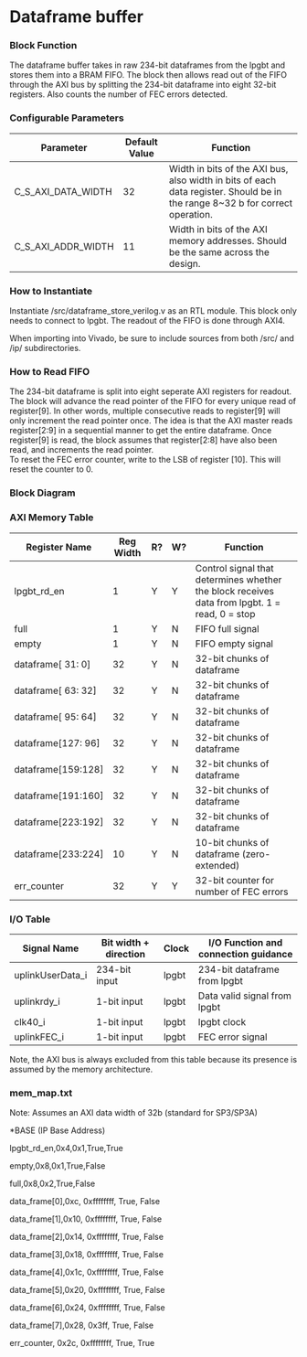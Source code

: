 # Dataframe buffer

### Block Function
The dataframe buffer takes in raw 234-bit dataframes from the lpgbt and stores them into a BRAM FIFO. The block then allows read out of the FIFO through the AXI bus by splitting the 234-bit dataframe into eight 32-bit registers. Also counts the number of FEC errors detected.

### Configurable Parameters

| Parameter     | Default Value	          | Function  |
| ------------- | ----------------------- | ------- |
| C_S_AXI_DATA_WIDTH        | 32    | Width in bits of the AXI bus, also width in bits of each data register. Should be in the range 8~32 b for correct operation. |
| C_S_AXI_ADDR_WIDTH        | 11  | Width in bits of the AXI memory addresses. Should be the same across the design. | 

### How to Instantiate
Instantiate /src/dataframe_store_verilog.v as an RTL module. This block only needs to connect to lpgbt. The readout of the FIFO is done through AXI4.

When importing into Vivado, be sure to include sources from both /src/ and /ip/ subdirectories.


### How to Read FIFO
The 234-bit dataframe is split into eight seperate AXI registers for readout. The block will advance the read pointer of the FIFO for every unique read of register[9]. In other words, multiple consecutive reads to register[9] will only increment the read pointer once. The idea is that the AXI master reads register[2:9] in a sequential manner to get the entire dataframe. Once register[9] is read, the block assumes that register[2:8] have also been read, and increments the read pointer.  
To reset the FEC error counter, write to the LSB of register [10]. This will reset the counter to 0.

### Block Diagram


### AXI Memory Table 

| Register Name | Reg Width | R? | W? | Function |
| ------------- | --------- | -- | -- | ------------------------------------ | 
| lpgbt_rd_en   | 1         | Y  | Y  | Control signal that determines whether the block receives data from lpgbt. 1 = read, 0 = stop |
| full          | 1         | Y  | N  | FIFO full signal |
| empty         | 1         | Y  | N  | FIFO empty signal |
| dataframe[ 31:  0] | 32   | Y  | N  | 32-bit chunks of dataframe |
| dataframe[ 63: 32] | 32   | Y  | N  | 32-bit chunks of dataframe |
| dataframe[ 95: 64] | 32   | Y  | N  | 32-bit chunks of dataframe |
| dataframe[127: 96] | 32   | Y  | N  | 32-bit chunks of dataframe |
| dataframe[159:128] | 32   | Y  | N  | 32-bit chunks of dataframe |
| dataframe[191:160] | 32   | Y  | N  | 32-bit chunks of dataframe |
| dataframe[223:192] | 32   | Y  | N  | 32-bit chunks of dataframe |
| dataframe[233:224] | 10   | Y  | N  | 10-bit chunks of dataframe (zero-extended) |
| err_counter   | 32        | Y  | Y  | 32-bit counter for number of FEC errors |


### I/O Table 

| Signal Name       | Bit width + direction          | Clock   | I/O Function and connection guidance |
| -------------     | ------------------------------ | ------- | ------------------------------------ | 
| uplinkUserData_i  | 234-bit input                  | lpgbt   | 234-bit dataframe from lpgbt       |
| uplinkrdy_i       | 1-bit input                    | lpgbt   | Data valid signal from lpgbt       |
| clk40_i           | 1-bit input                    | lpgbt   | lpgbt clock                        |
| uplinkFEC_i       | 1-bit input                    | lpgbt   | FEC error signal                   |

Note, the AXI bus is always excluded from this table because its presence is assumed by the memory architecture.

### mem_map.txt

Note: Assumes an AXI data width of 32b (standard for SP3/SP3A)

*BASE (IP Base Address)

lpgbt_rd_en,0x4,0x1,True,True

empty,0x8,0x1,True,False

full,0x8,0x2,True,False

data_frame[0],0xc, 0xffffffff, True, False

data_frame[1],0x10, 0xffffffff, True, False

data_frame[2],0x14, 0xffffffff, True, False

data_frame[3],0x18, 0xffffffff, True, False

data_frame[4],0x1c, 0xffffffff, True, False

data_frame[5],0x20, 0xffffffff, True, False

data_frame[6],0x24, 0xffffffff, True, False

data_frame[7],0x28, 0x3ff, True, False

err_counter, 0x2c, 0xffffffff, True, True